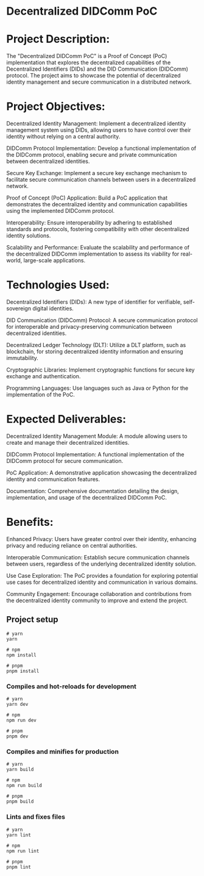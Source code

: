 # Decentralized DIDComm PoC

# Project Description:

The "Decentralized DIDComm PoC" is a Proof of Concept (PoC) implementation that explores the decentralized capabilities of the Decentralized Identifiers (DIDs) and the DID Communication (DIDComm) protocol. The project aims to showcase the potential of decentralized identity management and secure communication in a distributed network.

# Project Objectives:

Decentralized Identity Management: Implement a decentralized identity management system using DIDs, allowing users to have control over their identity without relying on a central authority.

DIDComm Protocol Implementation: Develop a functional implementation of the DIDComm protocol, enabling secure and private communication between decentralized identities.

Secure Key Exchange: Implement a secure key exchange mechanism to facilitate secure communication channels between users in a decentralized network.

Proof of Concept (PoC) Application: Build a PoC application that demonstrates the decentralized identity and communication capabilities using the implemented DIDComm protocol.

Interoperability: Ensure interoperability by adhering to established standards and protocols, fostering compatibility with other decentralized identity solutions.

Scalability and Performance: Evaluate the scalability and performance of the decentralized DIDComm implementation to assess its viability for real-world, large-scale applications.

# Technologies Used:

Decentralized Identifiers (DIDs): A new type of identifier for verifiable, self-sovereign digital identities.

DID Communication (DIDComm) Protocol: A secure communication protocol for interoperable and privacy-preserving communication between decentralized identities.

Decentralized Ledger Technology (DLT): Utilize a DLT platform, such as blockchain, for storing decentralized identity information and ensuring immutability.

Cryptographic Libraries: Implement cryptographic functions for secure key exchange and authentication.

Programming Languages: Use languages such as Java or Python for the implementation of the PoC.

# Expected Deliverables:

Decentralized Identity Management Module: A module allowing users to create and manage their decentralized identities.

DIDComm Protocol Implementation: A functional implementation of the DIDComm protocol for secure communication.

PoC Application: A demonstrative application showcasing the decentralized identity and communication features.

Documentation: Comprehensive documentation detailing the design, implementation, and usage of the decentralized DIDComm PoC.

# Benefits:

Enhanced Privacy: Users have greater control over their identity, enhancing privacy and reducing reliance on central authorities.

Interoperable Communication: Establish secure communication channels between users, regardless of the underlying decentralized identity solution.

Use Case Exploration: The PoC provides a foundation for exploring potential use cases for decentralized identity and communication in various domains.

Community Engagement: Encourage collaboration and contributions from the decentralized identity community to improve and extend the project.

## Project setup

```
# yarn
yarn

# npm
npm install

# pnpm
pnpm install
```

### Compiles and hot-reloads for development

```
# yarn
yarn dev

# npm
npm run dev

# pnpm
pnpm dev
```

### Compiles and minifies for production

```
# yarn
yarn build

# npm
npm run build

# pnpm
pnpm build
```

### Lints and fixes files

```
# yarn
yarn lint

# npm
npm run lint

# pnpm
pnpm lint
```
